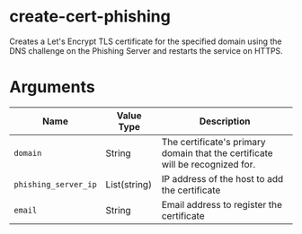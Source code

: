 # create-cert-phishing

Creates a Let's Encrypt TLS certificate for the specified domain using the DNS challenge on the Phishing Server and restarts the service on HTTPS.

# Arguments
| Name                      | Value Type | Description
|---------------------------| --------   | ---------- 
|`domain`                   | String       | The certificate's primary domain that the certificate will be recognized for.
|`phishing_server_ip`       | List(string)    | IP address of the host to add the certificate
|`email`                | String    | Email address to register the certificate